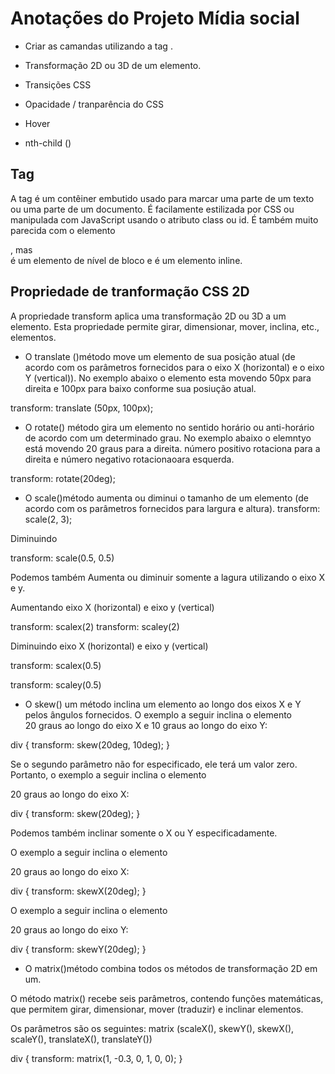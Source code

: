 # Anotações do Projeto Mídia social

- Criar as camandas utilizando a tag <span>.

- Transformação 2D ou 3D de um elemento.

- Transições CSS

- Opacidade / tranparência do CSS

- Hover

- nth-child ()

## Tag <span>

A tag <span> é um contêiner embutido usado para marcar uma parte de um texto ou uma parte de um documento. É facilamente estilizada por CSS ou manipulada com JavaScript usando o atributo class ou id. É também muito parecida com o elemento <div>, mas <div> é um elemento de nível de bloco e <span> é um elemento inline. 

## Propriedade de tranformação CSS 2D

A  propriedade transform aplica uma transformação 2D ou 3D a um elemento. Esta propriedade permite girar, dimensionar, mover, inclina, etc., elementos.

- O translate ()método move um elemento de sua posição atual (de acordo com os parâmetros fornecidos para o eixo X (horizontal) e o eixo Y (vertical)). No exemplo abaixo o elemento esta movendo 50px para direita e 100px para baixo conforme sua posiução atual. 

transform: translate (50px, 100px);

- O rotate() método gira um elemento no sentido horário ou anti-horário de acordo com um determinado grau. No exemplo abaixo o elemntyo está movendo 20 graus para a direita. número positivo rotaciona para a direita e número negativo rotacionaoara esquerda.

transform: rotate(20deg);

- O scale()método aumenta ou diminui o tamanho de um elemento (de acordo com os parâmetros fornecidos para largura e altura). 
transform: scale(2, 3);

Diminuindo 

transform: scale(0.5, 0.5)

Podemos também Aumenta ou diminuir somente a lagura utilizando o eixo X e y.

Aumentando eixo X (horizontal) e eixo y (vertical)

transform: scalex(2)
transform: scaley(2)

Diminuindo eixo X (horizontal) e eixo y (vertical)

transform: scalex(0.5)

transform: scaley(0.5)

- O skew() um método inclina um elemento ao longo dos eixos X e Y pelos ângulos fornecidos. O exemplo a seguir inclina o elemento <div> 20 graus ao longo do eixo X e 10 graus ao longo do eixo Y:

div {
  transform: skew(20deg, 10deg);
}

Se o segundo parâmetro não for especificado, ele terá um valor zero. Portanto, o exemplo a seguir inclina o elemento <div> 20 graus ao longo do eixo X:


div {
  transform: skew(20deg);
}

Podemos também inclinar somente o X ou Y especificadamente.

O exemplo a seguir inclina o elemento <div> 20 graus ao longo do eixo X:

div {
  transform: skewX(20deg);
}

O exemplo a seguir inclina o elemento <div> 20 graus ao longo do eixo Y:

div {
  transform: skewY(20deg);
}

- O matrix()método combina todos os métodos de transformação 2D em um.

O método matrix() recebe seis parâmetros, contendo funções matemáticas, que permitem girar, dimensionar, mover (traduzir) e inclinar elementos.

Os parâmetros são os seguintes: matrix (scaleX(), skewY(), skewX(), scaleY(), translateX(), translateY())

div {
  transform: matrix(1, -0.3, 0, 1, 0, 0);
}







    
